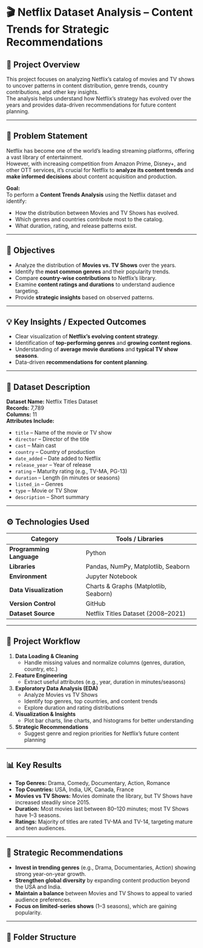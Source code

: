 # 🎬 Netflix Dataset Analysis – Content Trends for Strategic Recommendations

## 📘 Project Overview
This project focuses on analyzing Netflix’s catalog of movies and TV shows to uncover patterns in content distribution, genre trends, country contributions, and other key insights.  
The analysis helps understand how Netflix’s strategy has evolved over the years and provides data-driven recommendations for future content planning.

---

## 🧩 Problem Statement
Netflix has become one of the world’s leading streaming platforms, offering a vast library of entertainment.  
However, with increasing competition from Amazon Prime, Disney+, and other OTT services, it’s crucial for Netflix to **analyze its content trends** and **make informed decisions** about content acquisition and production.

**Goal:**  
To perform a **Content Trends Analysis** using the Netflix dataset and identify:
- How the distribution between Movies and TV Shows has evolved.
- Which genres and countries contribute most to the catalog.
- What duration, rating, and release patterns exist.

---

## 🎯 Objectives
- Analyze the distribution of **Movies vs. TV Shows** over the years.  
- Identify the **most common genres** and their popularity trends.  
- Compare **country-wise contributions** to Netflix’s library.  
- Examine **content ratings and durations** to understand audience targeting.  
- Provide **strategic insights** based on observed patterns.

---

## 💡 Key Insights / Expected Outcomes
- Clear visualization of **Netflix’s evolving content strategy**.  
- Identification of **top-performing genres** and **growing content regions**.  
- Understanding of **average movie durations** and **typical TV show seasons**.  
- Data-driven **recommendations for content planning**.

---

## 🧠 Dataset Description
**Dataset Name:** Netflix Titles Dataset  
**Records:** 7,789  
**Columns:** 11  
**Attributes Include:**
- `title` – Name of the movie or TV show  
- `director` – Director of the title  
- `cast` – Main cast  
- `country` – Country of production  
- `date_added` – Date added to Netflix  
- `release_year` – Year of release  
- `rating` – Maturity rating (e.g., TV-MA, PG-13)  
- `duration` – Length (in minutes or seasons)  
- `listed_in` – Genres  
- `type` – Movie or TV Show  
- `description` – Short summary

---

## ⚙️ Technologies Used
| Category | Tools / Libraries |
|-----------|------------------|
| **Programming Language** | Python |
| **Libraries** | Pandas, NumPy, Matplotlib, Seaborn |
| **Environment** | Jupyter Notebook |
| **Data Visualization** | Charts & Graphs (Matplotlib, Seaborn) |
| **Version Control** | GitHub |
| **Dataset Source** | Netflix Titles Dataset (2008–2021) |

---

## 🧾 Project Workflow
1. **Data Loading & Cleaning**  
   - Handle missing values and normalize columns (genres, duration, country, etc.)
2. **Feature Engineering**  
   - Extract useful attributes (e.g., year, duration in minutes/seasons)
3. **Exploratory Data Analysis (EDA)**  
   - Analyze Movies vs TV Shows  
   - Identify top genres, top countries, and content trends  
   - Explore duration and rating distributions
4. **Visualization & Insights**  
   - Plot bar charts, line charts, and histograms for better understanding
5. **Strategic Recommendations**  
   - Suggest genre and region priorities for Netflix’s future content planning

---

## 📊 Key Results
- **Top Genres:** Drama, Comedy, Documentary, Action, Romance  
- **Top Countries:** USA, India, UK, Canada, France  
- **Movies vs TV Shows:** Movies dominate the library, but TV Shows have increased steadily since 2015.  
- **Duration:** Most movies last between 80–120 minutes; most TV Shows have 1–3 seasons.  
- **Ratings:** Majority of titles are rated TV-MA and TV-14, targeting mature and teen audiences.

---

## 🧭 Strategic Recommendations
- **Invest in trending genres** (e.g., Drama, Documentaries, Action) showing strong year-on-year growth.  
- **Strengthen global diversity** by expanding content production beyond the USA and India.  
- **Maintain a balance** between Movies and TV Shows to appeal to varied audience preferences.  
- **Focus on limited-series shows** (1–3 seasons), which are gaining popularity.  

---

## 📂 Folder Structure
